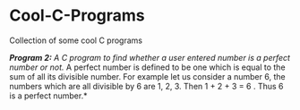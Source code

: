 # Cool-C-Programs
Collection of some cool C programs 

***Program 2:***
*A C program to find whether a user entered number is a perfect number or not.*
A perfect number is defined to be one which is equal to the sum of all its divisible number. For example let us consider a number 6, the numbers which are all divisible by 6 are 1, 2, 3. Then 1 + 2 + 3 = 6 . Thus 6 is a perfect number.*
